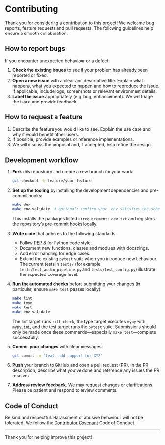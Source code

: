 # Contributing

Thank you for considering a contribution to this project!  We welcome bug
reports, feature requests and pull requests.  The following guidelines help
ensure a smooth collaboration.

## How to report bugs

If you encounter unexpected behaviour or a defect:

1. **Check the existing issues** to see if your problem has already been
   reported or fixed.
2. **Open a new issue** with a clear and descriptive title.  Explain what
   happens, what you expected to happen and how to reproduce the issue.  If
   applicable, include logs, screenshots or relevant environment details.
3. **Label the issue** appropriately (e.g. bug, enhancement).  We will
   triage the issue and provide feedback.

## How to request a feature

1. Describe the feature you would like to see.  Explain the use case and
   why it would benefit other users.
2. If possible, provide examples or reference implementations.
3. We will discuss the proposal and, if accepted, help refine the design.

## Development workflow

1. **Fork** this repository and create a new branch for your work:

   ```bash
   git checkout -b feature/your‑feature
   ```

2. **Set up the tooling** by installing the development dependencies and
   pre-commit hooks:

   ```bash
   make dev
   make env-validate  # optional: confirm your .env satisfies the schema
   ```

   This installs the packages listed in `requirements-dev.txt` and registers
   the repository’s pre-commit hooks locally.

3. **Write code** that adheres to the following standards:

   * Follow [PEP 8](https://peps.python.org/pep-0008/) for Python code style.
   * Document new functions, classes and modules with docstrings.
   * Add error handling for edge cases.
   * Extend the existing `pytest` suite when you introduce new behaviour.  The
     current tests in `tests/` (for example `tests/test_audio_pipeline.py` and
     `tests/test_config.py`) illustrate the expected coverage level.

4. **Run the automated checks** before submitting your changes (in particular,
   ensure `make test` passes locally):

   ```bash
   make lint
   make type
   make test
   make env-validate
   ```

   The lint target runs `ruff check`, the type target executes `mypy` with
   `mypy.ini`, and the test target runs the `pytest` suite.  Submissions should
   only be made once these commands—especially `make test`—complete
   successfully.

5. **Commit your changes** with clear messages:

   ```bash
   git commit -m "feat: add support for XYZ"
   ```

6. **Push** your branch to GitHub and open a pull request (PR).  In the PR
   description, describe what you’ve done and reference any issues the PR
   resolves.

7. **Address review feedback**.  We may request changes or clarifications.
   Please be patient and respond to review comments.

## Code of Conduct

Be kind and respectful.  Harassment or abusive behaviour will not be
tolerated.  We follow the [Contributor Covenant](https://www.contributor-covenant.org/)
Code of Conduct.

---

Thank you for helping improve this project!
